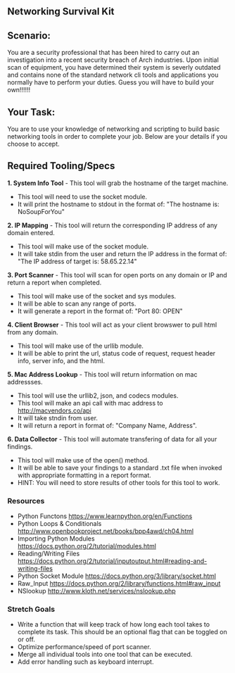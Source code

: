 ## Networking Survival Kit

## Scenario:
 You are a security professional that has been hired to carry out an investigation into a recent security breach of Arch industries. Upon initial scan of equipment, you have determined their system is severly outdated and contains none of the standard network cli tools and applications you normally have to perform your duties. Guess you will have to build your own!!!!!!
    
## Your Task:
 You are to use your knowledge of networking and scripting to build basic networking tools in order to complete your job. Below are your details if you choose to accept.
    
## Required Tooling/Specs

**1. System Info Tool** - This tool will grab the hostname of the target machine.
  - This tool will need to use the socket module.
  - It will print the hostname to stdout in the format of: "The hostname is: NoSoupForYou"

**2. IP Mapping** - This tool will return the corresponding IP address of any domain entered.
  - This tool will make use of the socket module.
  - It will take stdin from the user and return the IP address in the format of: "The IP address of target is: 58.65.22.14"
    
**3. Port Scanner** - This tool will scan for open ports on any domain or IP and return a report when completed.
 - This tool will make use of the socket and sys modules.
 - It will be able to scan any range of ports.
 - It will generate a report in the format of: "Port 80: OPEN"
 
**4. Client Browser** - This tool will act as your client browswer to pull html from any domain.
  - This tool will make use of the urllib module.
  - It will be able to print the url, status code of request, request header info, server info, and the html.
      
**5. Mac Address Lookup** - This tool will return information on mac addressses.
  - This tool will use the urllib2, json, and codecs modules.
  - This tool will make an api call with mac address to http://macvendors.co/api
  - It will take stndin from user.
  - It will return a report in format of: "Company Name, Address".
  
**6. Data Collector** - This tool will automate transfering of data for all your findings.
  - This tool will make use of the open() method.
  - It will be able to save your findings to a standard .txt file when invoked with appropriate formatting in a report format.
  - HINT: You will need to store results of other tools for this tool to work.
  
### Resources
 - Python Functons https://www.learnpython.org/en/Functions
 - Python Loops & Conditionals http://www.openbookproject.net/books/bpp4awd/ch04.html
 - Importing Python Modules https://docs.python.org/2/tutorial/modules.html
 - Reading/Writing Files https://docs.python.org/2/tutorial/inputoutput.html#reading-and-writing-files
 - Python Socket Module https://docs.python.org/3/library/socket.html
 - Raw_Input https://docs.python.org/2/library/functions.html#raw_input
 - NSlookup http://www.kloth.net/services/nslookup.php
 
### Stretch Goals
  - Write a function that will keep track of how long each tool takes to complete its task. This should be an optional flag that can be toggled on or off.
  - Optimize performance/speed of port scanner.
  - Merge all individual tools into one tool that can be executed.
  - Add error handling such as keyboard interrupt.